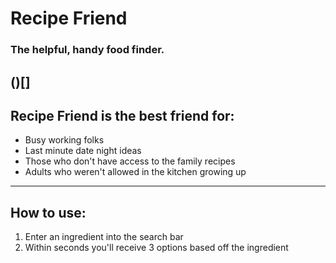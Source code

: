 # Recipe Friend
### The helpful, handy food finder.

()[]
[](https://external-content.duckduckgo.com/iu/?u=https%3A%2F%2Ftse1.mm.bing.net%2Fth%3Fid%3DOIP.-xWNcL5InkA9uoj27BkDyAHaE7%26pid%3DApi&f=1)
----
 ## Recipe Friend is the best friend for:
 - Busy working folks
 - Last minute date night ideas
 - Those who don't have access to the family recipes
 - Adults who weren't allowed in the kitchen growing up

----
## How to use:
1. Enter an ingredient into the search bar
2. Within seconds you'll receive 3 options based off the ingredient  
